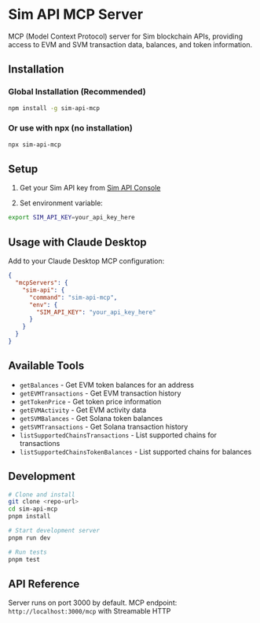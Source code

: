 # Sim API MCP Server

MCP (Model Context Protocol) server for Sim blockchain APIs, providing access to EVM and SVM transaction data, balances, and token information.

## Installation

### Global Installation (Recommended)
```bash
npm install -g sim-api-mcp
```

### Or use with npx (no installation)
```bash
npx sim-api-mcp
```

## Setup

1. Get your Sim API key from [Sim API Console](https://console.sim.dune.com)

2. Set environment variable:
```bash
export SIM_API_KEY=your_api_key_here
```

## Usage with Claude Desktop

Add to your Claude Desktop MCP configuration:

```json
{
  "mcpServers": {
    "sim-api": {
      "command": "sim-api-mcp",
      "env": {
        "SIM_API_KEY": "your_api_key_here"
      }
    }
  }
}
```

## Available Tools

- `getBalances` - Get EVM token balances for an address
- `getEVMTransactions` - Get EVM transaction history
- `getTokenPrice` - Get token price information  
- `getEVMActivity` - Get EVM activity data
- `getSVMBalances` - Get Solana token balances
- `getSVMTransactions` - Get Solana transaction history
- `listSupportedChainsTransactions` - List supported chains for transactions
- `listSupportedChainsTokenBalances` - List supported chains for balances

## Development

```bash
# Clone and install
git clone <repo-url>
cd sim-api-mcp
pnpm install

# Start development server
pnpm run dev

# Run tests
pnpm test
```

## API Reference

Server runs on port 3000 by default. MCP endpoint: `http://localhost:3000/mcp` with Streamable HTTP